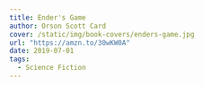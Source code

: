 ```yaml
---
title: Ender's Game
author: Orson Scott Card
cover: /static/img/book-covers/enders-game.jpg
url: "https://amzn.to/30wKW0A"
date: 2019-07-01
tags:
  - Science Fiction
---
```


